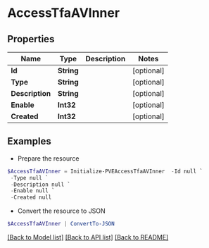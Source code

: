 # AccessTfaAVInner
## Properties

Name | Type | Description | Notes
------------ | ------------- | ------------- | -------------
**Id** | **String** |  | [optional] 
**Type** | **String** |  | [optional] 
**Description** | **String** |  | [optional] 
**Enable** | **Int32** |  | [optional] 
**Created** | **Int32** |  | [optional] 

## Examples

- Prepare the resource
```powershell
$AccessTfaAVInner = Initialize-PVEAccessTfaAVInner  -Id null `
 -Type null `
 -Description null `
 -Enable null `
 -Created null
```

- Convert the resource to JSON
```powershell
$AccessTfaAVInner | ConvertTo-JSON
```

[[Back to Model list]](../README.md#documentation-for-models) [[Back to API list]](../README.md#documentation-for-api-endpoints) [[Back to README]](../README.md)

